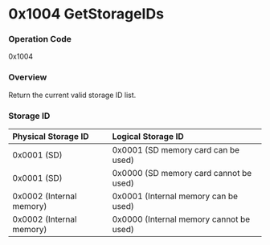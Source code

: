 # 0x1004 GetStorageIDs

### Operation Code

0x1004

### Overview

Return the current valid storage ID list.

### Storage ID

| Physical Storage ID | Logical Storage ID |
|:--|:--|
| 0x0001 (SD) | 0x0001 (SD memory card can be used) |
| 0x0001 (SD) | 0x0000 (SD memory card cannot be used) |
| 0x0002 (Internal memory) | 0x0001 (Internal memory can be used) |
| 0x0002 (Internal memory) | 0x0000 (Internal memory cannot be used) |
